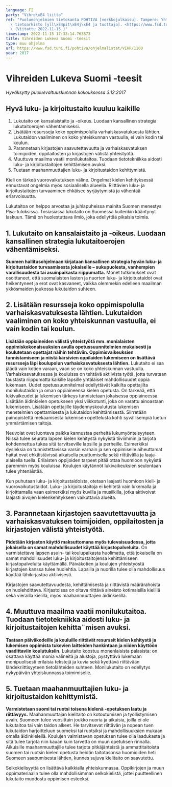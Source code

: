 ```yaml
---
language: FI
party: "Vihre\xE4 liitto"
ref: "Puolueohjelmien tietokanta POHTIVA [verkkojulkaisu]. Tampere: Yhteiskuntatieteellinen\
  \ tietoarkisto [yll\xE4pit\xE4j\xE4 ja tuottaja]. <https://www.fsd.tuni.fi/pohtiva>.\
  \ (Viitattu 2022-11-15.)"
timestamp: 2022-11-15 17:33:14.763873
title: Vihreiden Lukeva Suomi -teesit
type: muu ohjelma
url: https://www.fsd.tuni.fi/pohtiva/ohjelmalistat/VIHR/1100
year: 2017
---
```



# Vihreiden Lukeva Suomi -teesit


*Hyväksytty puoluevaltuuskunnan kokouksessa 3.12.2017*


## Hyvä luku- ja kirjoitustaito kuuluu kaikille


1. Lukutaito on kansalaistaito ja -oikeus. Luodaan kansallinen strategia lukutaitoerojen vähentämiseksi.
2. Lisätään resursseja koko oppimispolulla varhaiskasvatuksesta lähtien. Lukutaidon vaaliminen on koko yhteiskunnan vastuulla, ei vain kodin tai koulun.
3. Parannetaan kirjastojen saavutettavuutta ja varhaiskasvatuksen toimijoiden, oppilaitosten ja kirjastojen välistä yhteistyötä.
4. Muuttuva maailma vaatii monilukutaitoa. Tuodaan tietotekniikka aidosti luku- ja kirjoitustaitojen kehittämisen avuksi.
5. Tuetaan maahanmuuttajien luku- ja kirjoitustaidon kehittymistä.


Kieli on tärkeä vuorovaikutuksen väline. Ongelmat kielen kehityksessä ennustavat ongelmia myös sosiaalisella alueella. Riittävien luku- ja kirjoitustaitojen turvaaminen ehkäisee syrjäytymistä ja vähentää eriarvoisuutta. 


Lukutaitoa on helppo arvostaa ja juhlapuheissa mainita Suomen menestys Pisa-tuloksissa. Tosiasiassa lukutaito on Suomessa kuitenkin kääntynyt laskuun. Tämä on huolestuttava ilmiö, joka edellyttää pikaisia toimia.


## 1. Lukutaito on kansalaistaito ja -oikeus. Luodaan kansallinen strategia lukutaitoerojen vähentämiseksi.


**Suomen hallitusohjelmaan kirjataan kansallinen strategia hyvän luku- ja kirjoitustaidon turvaamisesta jokaiselle – sukupuolesta, vanhempien varallisuudesta tai asuinpaikasta riippumatta.** Monet tutkimukset ovat osoittaneet, että suomalaisten lasten ja nuorten luku- ja kirjoitustaidot ovat heikentyneet ja erot ovat kasvaneet, vaikka olemmekin edelleen maailman ykkösmaiden joukossa lukutaidon suhteen.


## 2. Lisätään resursseja koko oppimispolulla varhaiskasvatuksesta lähtien. Lukutaidon vaaliminen on koko yhteiskunnan vastuulla, ei vain kodin tai koulun.


**Lisätään oppiaineiden välistä yhteistyötä mm. monialaisten oppimiskokonaisuuksien avulla opetussuunnitelmien mukaisesti ja koulutetaan opettajat näihin tehtäviin. Oppimisvaikeuksien tunnistamiseen ja niistä kärsivien oppilaiden tukemiseen on lisättävä resursseja läpi koulupolun varhaiskasvatuksesta lähtien.** Lukutaito ei saa jäädä vain kotien varaan, vaan se on koko yhteiskunnan vastuulla. Varhaiskasvatuksessa ja kouluissa on tehtävä aktiivista työtä, jotta turvataan taustasta riippumatta kaikille lapsille yhtäläiset mahdollisuudet oppia lukemaan. Uudet opetussuunnitelmat edellyttävät kaikilta opettajilta monilukutaidon ja oman oppiaineensa kielen opetusta. On tärkeää, että lukivaikeudet ja lukemisen tärkeys tunnistetaan jokaisessa oppiaineessa. Lisätään äidinkielen opetukseen yksi viikkotunti, joka on varattu ainoastaan lukemiseen. Lisätään opettajille täydennyskoulutusta lukemisen menetelmien opettamisesta ja lukutaidon kehittämisestä. Siirretään painopistettä mekaanisesta lukemisen opettelusta kohti syvällisempiä luetun ymmärtämisen taitoja.


Neuvolat ovat luonteva paikka kannustaa perheitä lukumyönteisyyteen. Niissä tulee seurata lapsen kielen kehitystä nykyistä tiiviimmin ja tarjota kohdennettua tukea sitä tarvitseville lapsille ja perheille. Esimerkiksi dysleksia on tunnistettavissa varsin varhain ja sen oppimiselle aiheuttamat haitat ovat ehkäistävissä aikaisella puuttumisella sekä riittävällä ja laaja-alaisella tuella. Erilaisten oppijoiden tarpeet pitää ottaa huomioon nykyistä paremmin myös kouluissa. Koulujen käytännöt lukivaikeuksien seulontaan tulee yhtenäistää. 


Kun puhutaan luku- ja kirjoitustaidoista, otetaan laajasti huomioon kieli- ja vuorovaikutustaidot. Luku- ja kirjoitustaitoja ei kehitetä vain lukemalla ja kirjoittamalla vaan esimerkiksi myös kuvilla ja musiikilla, jotka aktivoivat laajasti aivojen kielenkehitykseen vaikuttavia alueita.


## 3. Parannetaan kirjastojen saavutettavuutta ja varhaiskasvatuksen toimijoiden, oppilaitosten ja kirjastojen välistä yhteistyötä.


**Pidetään kirjaston käyttö maksuttomana myös tulevaisuudessa, jotta jokaisella on samat mahdollisuudet käyttää kirjastopalveluita.** On varmistettava lapsen asuin- tai koulupaikasta huolimatta, että jokaisella on samat mahdollisuudet luku- ja kirjoitustaitojensa kehittämiseen kirjastopalveluita käyttämällä. Päiväkotien ja koulujen yhteistyöstä kirjastojen kanssa tulee huolehtia. Lapsilla ja nuorilla tulee olla mahdollisuus käyttää lähikirjastoa aktiivisesti. 


Kirjastojen saavutettavuudesta, kehittämisestä ja riittävistä määrärahoista on huolehdittava. Kirjastoissa on oltava riittävä aineisto kotimaisilla kielillä sekä vierailla kielillä, myös maahanmuuttajien äidinkielillä.


## 4. Muuttuva maailma vaatii monilukutaitoa. Tuodaan tietotekniikka aidosti luku- ja kirjoitustaitojen kehitta¨misen avuksi.


**Taataan päiväkodeille ja kouluille riittävät resurssit kielen kehitystä ja lukemisen oppimista tukevien laitteiden hankintaan ja niiden käyttöön vaadittaviin koulutuksiin.** Lukutaito koostuu monenlaisista palasista: on osattava käyttää monia välineitä ja alustoja, pystyttävä lukemaan monipuolisesti erilaisia tekstejä ja kuvia sekä kyettävä riittävään lähdekriittisyyteen tietolähteiden suhteen. Monilukutaito on edellytys nykypäivän yhteiskunnassa toimimiselle.


## 5. Tuetaan maahanmuuttajien luku- ja kirjoitustaidon kehittymistä.


**Varmistetaan suomi tai ruotsi toisena kielenä -opetuksen laatu ja riittävyys.** Maahanmuuttajan kielitaito on kotoutumisen ja työllistymisen avain. Suomeen tulee vuosittain joukko nuoria ja aikuisia, joilla ei ole lukutaitoa tai vain taidon alkeet. He tarvitsevat riittävän ja nopean tuen lukutaidon harjoitteluun suomeksi tai ruotsiksi ja mahdollisuuksien mukaan omalla äidinkielellä. Koulujen valmistavan opetuksen tulee olla laadukasta ja sitä tulee tarjota niin kauan kuin tarvetta on muun opetuksen rinnalla. Aikuisille maahanmuuttajille tulee tarjota pitkäjänteistä ja ammattitaitoista suomen tai ruotsin kielen opetusta heidän taitotasonsa huomioiden heti Suomeen saapumisesta lähtien, kunnes sujuva kielitaito on saavutettu.


Selkokielisyyttä on lisättävä kaikkialla yhteiskunnassa. Oppikirjojen ja muun oppimateriaalin tulee olla mahdollisimman selkokielistä, jottei puutteellinen lukutaito muodostu oppimisen esteeksi.



